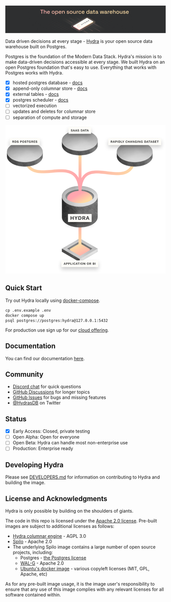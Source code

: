 ![Hydra - the open source data warehouse](.images/header.png)

Data driven decisions at every stage - [Hydra](https://hydras.io/) is your open source data warehouse built on Postgres.

Postgres is the foundation of the Modern Data Stack. Hydra's mission is to make data-driven decisions accessible at every stage. We built Hydra on an open Postgres foundation that's easy to use. Everything that works with Postgres works with Hydra.

* [x] hosted postgres database - [docs](https://docs.hydras.io/getting-started/hydra-with-postgres)
* [x] append-only columnar store - [docs](https://docs.hydras.io/features/columnar)
* [x] external tables - [docs](https://docs.hydras.io/features/external_tables)
* [x] postgres scheduler - [docs](https://docs.hydras.io/features/scheduler)
* [ ] vectorized execution
* [ ] updates and deletes for columnar store
* [ ] separation of compute and storage

![Where does Hydra fit](.images/hydra-db.png)

## Quick Start

Try out Hydra locally using [docker-compose](https://docs.docker.com/compose/).

```
cp .env.example .env
docker compose up
psql postgres://postgres:hydra@127.0.0.1:5432
```

For production use sign up for our [cloud offering](https://hydras.io).

## Documentation

You can find our documentation [here](https://docs.hydras.io/getting-started/readme).

## Community

- [Discord chat](https://discord.com/invite/zKpVxbXnNY) for quick questions
- [GitHub Discussions](https://github.com/HydrasCo/hydra/discussions) for longer topics
- [GitHub Issues](https://github.com/HydrasCo/hydra/issues) for bugs and missing features
- [@HydrasDB](https://twitter.com/hydrasdb) on Twitter

## Status

- [x] Early Access: Closed, private testing
- [ ] Open Alpha: Open for everyone
- [ ] Open Beta: Hydra can handle most non-enterprise use
- [ ] Production: Enterprise ready

## Developing Hydra
Please see [DEVELOPERS.md](DEVELOPERS.md) for information on contributing to Hydra and building the image.

## License and Acknowledgments

Hydra is only possible by building on the shoulders of giants.

The code in this repo is licensed under the [Apache 2.0 license](LICENSE). Pre-built images are
subject to additional licenses as follows:

* [Hydra columnar engine](https://github.com/HydrasCo/citus) - AGPL 3.0
* [Spilo](https://github.com/zalando/spilo) - Apache 2.0
* The underlying Spilo image contains a large number of open source projects, including:
  * Postgres - [the Postgres license](https://www.postgresql.org/about/licence/)
  * [WAL-G](https://github.com/wal-g/wal-g) - Apache 2.0
  * [Ubuntu's docker image](https://hub.docker.com/_/ubuntu/) - various copyleft licenses (MIT, GPL, Apache, etc)

As for any pre-built image usage, it is the image user's responsibility to ensure that any use of this
image complies with any relevant licenses for all software contained within.
